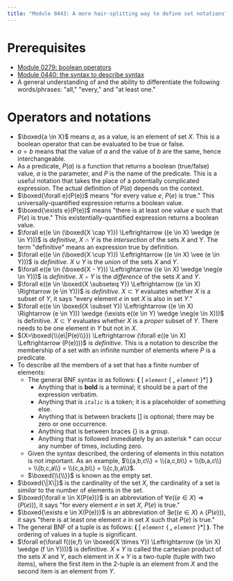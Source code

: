 ```yaml
---
title: "Module 0443: A more hair-splitting way to define set notations"
---
```


# Prerequisites

* [Module 0279: boolean operators](https://proftak.github.io/modules/0279/mdModule.html)
* [Module 0440: the syntax to describe syntax](https://proftak.github.io/0440/mdModule.html)
* A general understanding of and the ability to differentiate the following words/phrases: "all," "every," and "at least one."

# Operators and notations

* $\boxed{a \in X}$ means $a$, as a value, is an element of set $X$. This is a boolean operator that can be evaluated to be true or false.
* $a = b$ means that the value of $a$ and the value of $b$ are the same, hence interchangeable.
* As a predicate, $P(a)$ is a function that returns a boolean (true/false) value, $a$ is the parameter, and $P$ is the name of the predicate. This is a useful notation that takes the place of a potentially complicated expression. The actual definition of $P(a)$ depends on the context. 
* $\boxed{\forall e}(P(e))$ means "for every value $e$, $P(e)$ is true." This universally-quantified expression returns a boolean value.
* $\boxed{\exists e}(P(e))$ means "there is at least one value $e$ such that $P(e)$ is true." This existentially-quantified expression returns a boolean value.
* $\forall e((e \in (\boxed{X \cap Y)}) \Leftrightarrow ((e \in X) \wedge (e \in Y)))$ is *definitive*, $X \cap Y$ is the *intersection* of the sets $X$ and $Y$. The term "definitive" means an expression true by definition.
* $\forall e((e \in (\boxed{X \cup Y)}) \Leftrightarrow ((e \in X) \vee (e \in Y)))$ is *definitive*. $X \cup Y$ is the *union* of the sets $X$ and $Y$.
* $\forall e((e \in (\boxed{X - Y})) \Leftrightarrow ((e \in X) \wedge \neg(e \in Y)))$ is *definitive*. $X - Y$ is the *difference* of the sets $X$ and $Y$.
* $\forall e((e \in \boxed{X \subseteq Y}) \Leftrightarrow ((e \in X) \Rightarrow (e \in Y)))$ is *definitive*. $X \subset Y$ evaluates whether $X$ is a subset of $Y$, it says "every element $e$ in set $X$ is also in set $Y$."
* $\forall e((e \in \boxed{X \subset Y}) \Leftrightarrow ((e \in X) \Rightarrow (e \in Y))) \wedge (\exists e((e \in Y) \wedge \neg(e \in X)))$ is definitive. $X \subset Y$ evaluates whether $X$ is a *proper* subset of $Y$. There needs to be one element in $Y$ but not in $X$.
* $(X=\boxed{\\{e\|P(e)\\}}) \Leftrightarrow (\forall e((e \in X) \Leftrightarrow (P(e))))$ is *definitive*. This is a notation to describe the membership of a set with an infinite number of elements where $P$ is a predicate.
* To describe all the members of a set that has a finite number of elements:
  * The general BNF syntax is as follows: **\{** [ *`element`* \{ **,** *`element`* \}*] **\}**
    * Anything that is **bold** is a terminal; it should be a part of the expression verbatim.
    * Anything that is *`italic`* is a token; it is a placeholder of something else.
    * Anything that is between brackets [] is optional; there may be zero or one occurrence.
    * Anything that is between braces \{\} is a group.
    * Anything that is followed immediately by an asterisk * can occur any number of times, including zero.
  * Given the syntax described, the ordering of elements in this notation is not important. As an example, $\\{a,b,c\\} = \\{a,c,b\\} = \\{b,a,c\\} = \\{b,c,a\\} = \\{c,a,b\\} = \\{c,b,a\\}$.
  * $\boxed{\\{\\}}$ is known as the empty set.
* $\boxed{\|X\|}$ is the cardinality of the set $X$, the cardinality of a set is *similar* to the number of elements in the set.
* $\boxed{\forall e \in X(P(e))}$ is an abbreviation of $\forall e((e \in X) \Rightarrow (P(e)))$, it says "for every element $e$ in set $X$, $P(e)$ is true."
* $\boxed{\exists e \in X(P(e))}$ is an abbreviation of $\exists e((e \in X) \wedge (P(e)))$, it says "there is at least one element $e$ in set $X$ such that $P(e)$ is true."
* The general BNF of a tuple is as follows: **(** [ *`element`* \{ **,** *`element`* \}*] **)**. The ordering of values in a tuple is significant.
* $\forall e(\forall f(((e,f) \in \boxed{X \times Y}) \Leftrightarrow ((e \in X) \wedge (f \in Y))))$ is definitive. $X \times Y$ is called the cartesian product of the sets $X$ and $Y$, each element in $X \times Y$ is a two-tuple (tuple with two items), where the first item in the 2-tuple is an element from $X$ and the second item is an element from $Y$.
